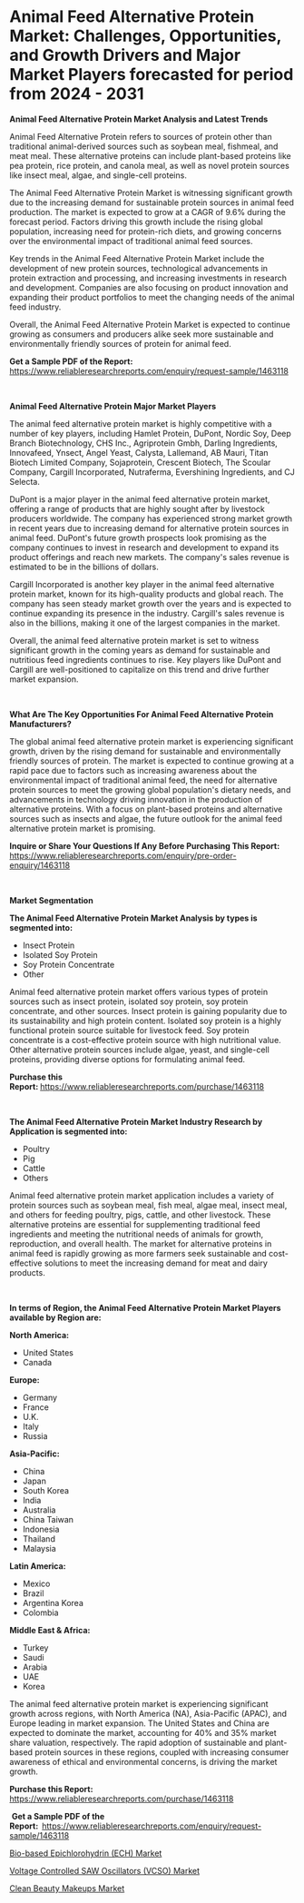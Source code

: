 <p><h1>Animal Feed Alternative Protein Market: Challenges, Opportunities, and Growth Drivers and Major Market Players forecasted for period from 2024 - 2031</h1></p><p><strong>Animal Feed Alternative Protein Market Analysis and Latest Trends</strong></p>
<p><p>Animal Feed Alternative Protein refers to sources of protein other than traditional animal-derived sources such as soybean meal, fishmeal, and meat meal. These alternative proteins can include plant-based proteins like pea protein, rice protein, and canola meal, as well as novel protein sources like insect meal, algae, and single-cell proteins.</p><p>The Animal Feed Alternative Protein Market is witnessing significant growth due to the increasing demand for sustainable protein sources in animal feed production. The market is expected to grow at a CAGR of 9.6% during the forecast period. Factors driving this growth include the rising global population, increasing need for protein-rich diets, and growing concerns over the environmental impact of traditional animal feed sources.</p><p>Key trends in the Animal Feed Alternative Protein Market include the development of new protein sources, technological advancements in protein extraction and processing, and increasing investments in research and development. Companies are also focusing on product innovation and expanding their product portfolios to meet the changing needs of the animal feed industry.</p><p>Overall, the Animal Feed Alternative Protein Market is expected to continue growing as consumers and producers alike seek more sustainable and environmentally friendly sources of protein for animal feed.</p></p>
<p><strong>Get a Sample PDF of the Report:&nbsp;</strong> <a href="https://www.reliableresearchreports.com/enquiry/request-sample/1463118">https://www.reliableresearchreports.com/enquiry/request-sample/1463118</a></p>
<p>&nbsp;</p>
<p><strong>Animal Feed Alternative Protein Major Market Players</strong></p>
<p><p>The animal feed alternative protein market is highly competitive with a number of key players, including Hamlet Protein, DuPont, Nordic Soy, Deep Branch Biotechnology, CHS Inc., Agriprotein Gmbh, Darling Ingredients, Innovafeed, Ynsect, Angel Yeast, Calysta, Lallemand, AB Mauri, Titan Biotech Limited Company, Sojaprotein, Crescent Biotech, The Scoular Company, Cargill Incorporated, Nutraferma, Evershining Ingredients, and CJ Selecta.</p><p>DuPont is a major player in the animal feed alternative protein market, offering a range of products that are highly sought after by livestock producers worldwide. The company has experienced strong market growth in recent years due to increasing demand for alternative protein sources in animal feed. DuPont's future growth prospects look promising as the company continues to invest in research and development to expand its product offerings and reach new markets. The company's sales revenue is estimated to be in the billions of dollars.</p><p>Cargill Incorporated is another key player in the animal feed alternative protein market, known for its high-quality products and global reach. The company has seen steady market growth over the years and is expected to continue expanding its presence in the industry. Cargill's sales revenue is also in the billions, making it one of the largest companies in the market.</p><p>Overall, the animal feed alternative protein market is set to witness significant growth in the coming years as demand for sustainable and nutritious feed ingredients continues to rise. Key players like DuPont and Cargill are well-positioned to capitalize on this trend and drive further market expansion.</p></p>
<p>&nbsp;</p>
<p><strong>What Are The Key Opportunities For Animal Feed Alternative Protein Manufacturers?</strong></p>
<p><p>The global animal feed alternative protein market is experiencing significant growth, driven by the rising demand for sustainable and environmentally friendly sources of protein. The market is expected to continue growing at a rapid pace due to factors such as increasing awareness about the environmental impact of traditional animal feed, the need for alternative protein sources to meet the growing global population's dietary needs, and advancements in technology driving innovation in the production of alternative proteins. With a focus on plant-based proteins and alternative sources such as insects and algae, the future outlook for the animal feed alternative protein market is promising.</p></p>
<p><strong>Inquire or Share Your Questions If Any Before Purchasing This Report:</strong> <a href="https://www.reliableresearchreports.com/enquiry/pre-order-enquiry/1463118">https://www.reliableresearchreports.com/enquiry/pre-order-enquiry/1463118</a></p>
<p>&nbsp;</p>
<p><strong>Market Segmentation</strong></p>
<p><strong>The Animal Feed Alternative Protein Market Analysis by types is segmented into:</strong></p>
<p><ul><li>Insect Protein</li><li>Isolated Soy Protein</li><li>Soy Protein Concentrate</li><li>Other</li></ul></p>
<p><p>Animal feed alternative protein market offers various types of protein sources such as insect protein, isolated soy protein, soy protein concentrate, and other sources. Insect protein is gaining popularity due to its sustainability and high protein content. Isolated soy protein is a highly functional protein source suitable for livestock feed. Soy protein concentrate is a cost-effective protein source with high nutritional value. Other alternative protein sources include algae, yeast, and single-cell proteins, providing diverse options for formulating animal feed.</p></p>
<p><strong>Purchase this Report:&nbsp;</strong><a href="https://www.reliableresearchreports.com/purchase/1463118">https://www.reliableresearchreports.com/purchase/1463118</a></p>
<p>&nbsp;</p>
<p><strong>The Animal Feed Alternative Protein Market Industry Research by Application is segmented into:</strong></p>
<p><ul><li>Poultry</li><li>Pig</li><li>Cattle</li><li>Others</li></ul></p>
<p><p>Animal feed alternative protein market application includes a variety of protein sources such as soybean meal, fish meal, algae meal, insect meal, and others for feeding poultry, pigs, cattle, and other livestock. These alternative proteins are essential for supplementing traditional feed ingredients and meeting the nutritional needs of animals for growth, reproduction, and overall health. The market for alternative proteins in animal feed is rapidly growing as more farmers seek sustainable and cost-effective solutions to meet the increasing demand for meat and dairy products.</p></p>
<p>&nbsp;</p>
<p><strong>In terms of Region, the Animal Feed Alternative Protein Market Players available by Region are:</strong></p>
<p>
    <p> <strong> North America: </strong>
        <ul>
            <li>United States</li>
            <li>Canada</li>
        </ul>
        </p> 
    <p> <strong> Europe: </strong>
        <ul>
            <li>Germany</li>
            <li>France</li>
            <li>U.K.</li>
            <li>Italy</li>
            <li>Russia</li>
        </ul>
        </p> 
    <p> <strong> Asia-Pacific: </strong>
        <ul>
            <li>China</li>
            <li>Japan</li>
            <li>South Korea</li>
            <li>India</li>
            <li>Australia</li>
            <li>China Taiwan</li>
            <li>Indonesia</li>
            <li>Thailand</li>
            <li>Malaysia</li>
        </ul>
        </p> 
    <p> <strong> Latin America: </strong>
        <ul>
            <li>Mexico</li>
            <li>Brazil</li>
            <li>Argentina Korea</li>
            <li>Colombia</li>
        </ul>
        </p> 
    <p> <strong> Middle East & Africa: </strong>
        <ul>
            <li>Turkey</li>
            <li>Saudi</li>
            <li>Arabia</li>
            <li>UAE</li>
            <li>Korea</li>
        </ul>
    </p>
    </p>
<p><p>The animal feed alternative protein market is experiencing significant growth across regions, with North America (NA), Asia-Pacific (APAC), and Europe leading in market expansion. The United States and China are expected to dominate the market, accounting for 40% and 35% market share valuation, respectively. The rapid adoption of sustainable and plant-based protein sources in these regions, coupled with increasing consumer awareness of ethical and environmental concerns, is driving the market growth.</p></p>
<p><strong>Purchase this Report: </strong><a href="https://www.reliableresearchreports.com/purchase/1463118">https://www.reliableresearchreports.com/purchase/1463118</a></p>
<p>&nbsp;<strong>Get a Sample PDF of the Report:&nbsp;&nbsp;</strong><a href="https://www.reliableresearchreports.com/enquiry/request-sample/1463118">https://www.reliableresearchreports.com/enquiry/request-sample/1463118</a></p>
<p><strong></strong></p>
<p><p><a href="https://view.publitas.com/reportprime-1/bio-based-epichlorohydrin-ech-market-size-share-trends-analysis-report-by-material-by-type-by-end-user-by-region-and-segment-forecasts-2024-2031/">Bio-based Epichlorohydrin (ECH) Market</a></p><p><a href="https://view.publitas.com/reportprime-1/insights-into-voltage-controlled-saw-oscillators-vcso-market-size-analysing-market-share-trends-and-growth-from-2024-to-2031/">Voltage Controlled SAW Oscillators (VCSO) Market</a></p><p><a href="https://view.publitas.com/reportprime-1/clean-beauty-makeups-market-size-growing-and-forecasted-for-period-from-2024-2031-and-provides-complete-market-analysis-of-this-market/">Clean Beauty Makeups Market</a></p></p>